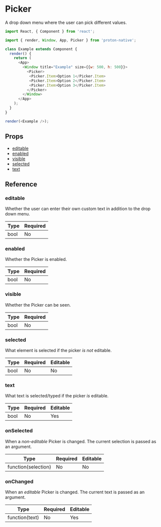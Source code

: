 # Picker

A drop down menu where the user can pick different values.

```javascript
import React, { Component } from 'react';

import { render, Window, App, Picker } from 'proton-native';

class Example extends Component {
  render() {
    return (
      <App>
        <Window title="Example" size={{w: 500, h: 500}}>
          <Picker>
           <Picker.Item>Option 1</Picker.Item>
           <Picker.Item>Option 2</Picker.Item>
           <Picker.Item>Option 3</Picker.Item>
          </Picker>
        </Window>
      </App>
    );
  }
}

render(<Example />);
```

## Props

- [editable](#editable)
- [enabled](#enabled)
- [visible](#visible)
- [selected](#selected)
- [text](#text)

## Reference

### editable

Whether the user can enter their own custom text in addition to the drop down menu.

| **Type** | **Required** |
| --- | --- |
| bool | No |

### enabled

Whether the Picker is enabled.

| **Type** | **Required** |
| --- | --- |
| bool | No |

### visible

Whether the Picker can be seen.

| **Type** | **Required** |
| --- | --- |
| bool | No |

### selected

What element is selected if the picker *is not* editable.

| **Type** | **Required** | **Editable** |
| --- | --- | --- |
| bool | No | No |

### text

What text is selected/typed if the picker *is* editable.

| **Type** | **Required** | **Editable** |
| --- | --- | --- |
| bool | No | Yes |

### onSelected

When a *non-editable* Picker is changed. The current selection is passed as an argument.

| **Type** | **Required** | **Editable** |
| --- | --- | --- |
| function(selection) | No | No |

### onChanged

When an *editable* Picker is changed. The current text is passed as an argument.

| **Type** | **Required** | **Editable** |
| --- | --- | --- |
| function(text) | No | Yes |